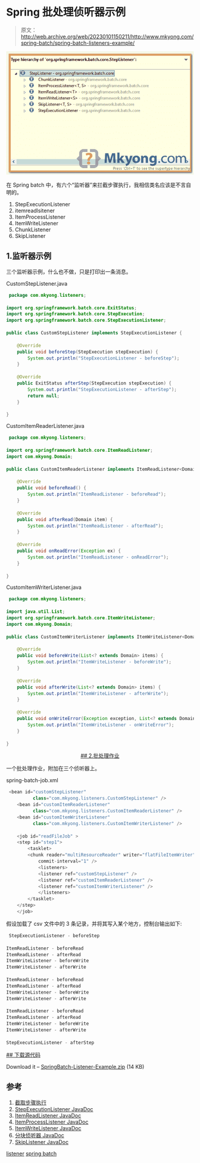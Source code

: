 # Spring 批处理侦听器示例

> 原文：<http://web.archive.org/web/20230101150211/http://www.mkyong.com/spring-batch/spring-batch-listeners-example/>

![spring-batch-listeners](img/3ff20dbe399c37d2bcb7e40f4cb1c4b7.png)

在 Spring batch 中，有六个“监听器”来拦截步骤执行，我相信类名应该是不言自明的。

1.  StepExecutionListener
2.  itemreadlsitener
3.  ItemProcessListener
4.  ItemWriteListener
5.  ChunkListener
6.  SkipListener

## 1.监听器示例

三个监听器示例，什么也不做，只是打印出一条消息。

CustomStepListener.java

```java
 package com.mkyong.listeners;

import org.springframework.batch.core.ExitStatus;
import org.springframework.batch.core.StepExecution;
import org.springframework.batch.core.StepExecutionListener;

public class CustomStepListener implements StepExecutionListener {

	@Override
	public void beforeStep(StepExecution stepExecution) {
		System.out.println("StepExecutionListener - beforeStep");
	}

	@Override
	public ExitStatus afterStep(StepExecution stepExecution) {
		System.out.println("StepExecutionListener - afterStep");
		return null;
	}

} 
```

CustomItemReaderListener.java

```java
 package com.mkyong.listeners;

import org.springframework.batch.core.ItemReadListener;
import com.mkyong.Domain;

public class CustomItemReaderListener implements ItemReadListener<Domain> {

	@Override
	public void beforeRead() {
		System.out.println("ItemReadListener - beforeRead");
	}

	@Override
	public void afterRead(Domain item) {
		System.out.println("ItemReadListener - afterRead");
	}

	@Override
	public void onReadError(Exception ex) {
		System.out.println("ItemReadListener - onReadError");
	}

} 
```

CustomItemWriterListener.java

```java
 package com.mkyong.listeners;

import java.util.List;
import org.springframework.batch.core.ItemWriteListener;
import com.mkyong.Domain;

public class CustomItemWriterListener implements ItemWriteListener<Domain> {

	@Override
	public void beforeWrite(List<? extends Domain> items) {
		System.out.println("ItemWriteListener - beforeWrite");
	}

	@Override
	public void afterWrite(List<? extends Domain> items) {
		System.out.println("ItemWriteListener - afterWrite");
	}

	@Override
	public void onWriteError(Exception exception, List<? extends Domain> items) {
		System.out.println("ItemWriteListener - onWriteError");
	}

} 
```

 <ins class="adsbygoogle" style="display:block; text-align:center;" data-ad-format="fluid" data-ad-layout="in-article" data-ad-client="ca-pub-2836379775501347" data-ad-slot="6894224149">## 2.批处理作业

一个批处理作业，附加在三个侦听器上。

spring-batch-job.xml

```java
 <bean id="customStepListener" 
          class="com.mkyong.listeners.CustomStepListener" />
    <bean id="customItemReaderListener" 
          class="com.mkyong.listeners.CustomItemReaderListener" />
    <bean id="customItemWriterListener" 
          class="com.mkyong.listeners.CustomItemWriterListener" />

    <job id="readFileJob" >
	<step id="step1">
	    <tasklet>
		<chunk reader="multiResourceReader" writer="flatFileItemWriter"
			commit-interval="1" />
		    <listeners>
			<listener ref="customStepListener" />
			<listener ref="customItemReaderListener" />
			<listener ref="customItemWriterListener" />
		    </listeners>
	    </tasklet>
	</step>
    </job> 
```

假设加载了 csv 文件中的 3 条记录，并将其写入某个地方，控制台输出如下:

```java
 StepExecutionListener - beforeStep

ItemReadListener - beforeRead
ItemReadListener - afterRead
ItemWriteListener - beforeWrite
ItemWriteListener - afterWrite

ItemReadListener - beforeRead
ItemReadListener - afterRead
ItemWriteListener - beforeWrite
ItemWriteListener - afterWrite

ItemReadListener - beforeRead
ItemReadListener - afterRead
ItemWriteListener - beforeWrite
ItemWriteListener - afterWrite

StepExecutionListener - afterStep 
```

 <ins class="adsbygoogle" style="display:block" data-ad-client="ca-pub-2836379775501347" data-ad-slot="8821506761" data-ad-format="auto" data-ad-region="mkyongregion">## 下载源代码

Download it – [SpringBatch-Listener-Example.zip](http://web.archive.org/web/20190223085316/http://www.mkyong.com/wp-content/uploads/2013/07/SpringBatch-Listener-Example.zip) (14 KB)

## 参考

1.  [截取步骤执行](http://web.archive.org/web/20190223085316/http://static.springsource.org/spring-batch/reference/html/configureStep.html#interceptingStepExecution)
2.  [StepExecutionListener JavaDoc](http://web.archive.org/web/20190223085316/http://static.springsource.org/spring-batch/apidocs/org/springframework/batch/core/StepExecutionListener.html)
3.  [ItemReadListener JavaDoc](http://web.archive.org/web/20190223085316/http://static.springsource.org/spring-batch/apidocs/org/springframework/batch/core/ItemReadListener.html)
4.  [ItemProcessListener JavaDoc](http://web.archive.org/web/20190223085316/http://static.springsource.org/spring-batch/apidocs/org/springframework/batch/core/ItemProcessListener.html)
5.  [ItemWriteListener JavaDoc](http://web.archive.org/web/20190223085316/http://static.springsource.org/spring-batch/apidocs/org/springframework/batch/core/ItemWriteListener.html)
6.  [分块侦听器 JavaDoc](http://web.archive.org/web/20190223085316/http://static.springsource.org/spring-batch/apidocs/org/springframework/batch/core/ChunkListener.html)
7.  [SkipListener JavaDoc](http://web.archive.org/web/20190223085316/http://static.springsource.org/spring-batch/apidocs/org/springframework/batch/core/SkipListener.html)

[listener](http://web.archive.org/web/20190223085316/http://www.mkyong.com/tag/listener/) [spring batch](http://web.archive.org/web/20190223085316/http://www.mkyong.com/tag/spring-batch/)







